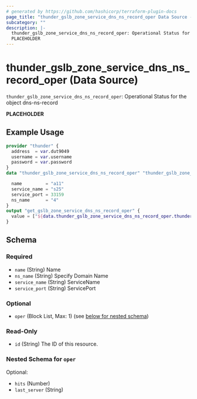```yaml
---
# generated by https://github.com/hashicorp/terraform-plugin-docs
page_title: "thunder_gslb_zone_service_dns_ns_record_oper Data Source - terraform-provider-thunder"
subcategory: ""
description: |-
  thunder_gslb_zone_service_dns_ns_record_oper: Operational Status for the object dns-ns-record
  PLACEHOLDER
---
```


# thunder_gslb_zone_service_dns_ns_record_oper (Data Source)

`thunder_gslb_zone_service_dns_ns_record_oper`: Operational Status for the object dns-ns-record

__PLACEHOLDER__

## Example Usage

```terraform
provider "thunder" {
  address  = var.dut9049
  username = var.username
  password = var.password
}
data "thunder_gslb_zone_service_dns_ns_record_oper" "thunder_gslb_zone_service_dns_ns_record_oper" {

  name         = "a11"
  service_name = "s25"
  service_port = 33159
  ns_name      = "4"
}
output "get_gslb_zone_service_dns_ns_record_oper" {
  value = ["${data.thunder_gslb_zone_service_dns_ns_record_oper.thunder_gslb_zone_service_dns_ns_record_oper}"]
}
```

<!-- schema generated by tfplugindocs -->
## Schema

### Required

- `name` (String) Name
- `ns_name` (String) Specify Domain Name
- `service_name` (String) ServiceName
- `service_port` (String) ServicePort

### Optional

- `oper` (Block List, Max: 1) (see [below for nested schema](#nestedblock--oper))

### Read-Only

- `id` (String) The ID of this resource.

<a id="nestedblock--oper"></a>
### Nested Schema for `oper`

Optional:

- `hits` (Number)
- `last_server` (String)



